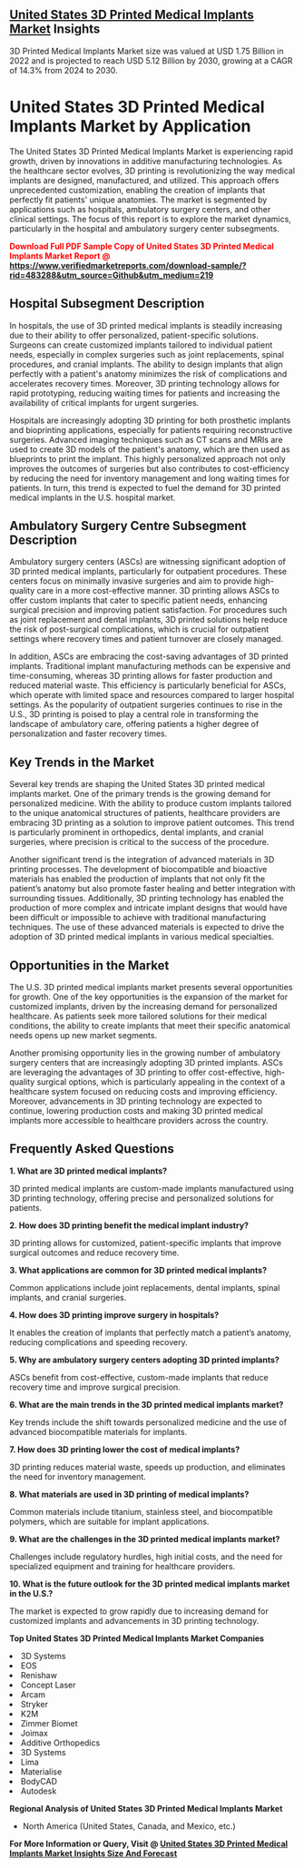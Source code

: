 <h2><a href="https://www.verifiedmarketreports.com/download-sample/?rid=483288&amp;utm_source=Github&amp;utm_medium=219" target="_blank">United States 3D Printed Medical Implants Market</a> Insights</h2><p>3D Printed Medical Implants Market size was valued at USD 1.75 Billion in 2022 and is projected to reach USD 5.12 Billion by 2030, growing at a CAGR of 14.3% from 2024 to 2030.</p><p><div> <h1>United States 3D Printed Medical Implants Market by Application</h1> <p>The United States 3D Printed Medical Implants Market is experiencing rapid growth, driven by innovations in additive manufacturing technologies. As the healthcare sector evolves, 3D printing is revolutionizing the way medical implants are designed, manufactured, and utilized. This approach offers unprecedented customization, enabling the creation of implants that perfectly fit patients' unique anatomies. The market is segmented by applications such as hospitals, ambulatory surgery centers, and other clinical settings. The focus of this report is to explore the market dynamics, particularly in the hospital and ambulatory surgery center subsegments.</p> <p><strong><p><span class=""><span style="color: #ff0000;"><strong>Download Full PDF Sample Copy of United States 3D Printed Medical Implants Market Report</strong> @ </span><a href="https://www.verifiedmarketreports.com/download-sample/?rid=483288&amp;utm_source=Github&amp;utm_medium=219" target="_blank">https://www.verifiedmarketreports.com/download-sample/?rid=483288&amp;utm_source=Github&amp;utm_medium=219</a></span></p></strong></p> <h2>Hospital Subsegment Description</h2> <p>In hospitals, the use of 3D printed medical implants is steadily increasing due to their ability to offer personalized, patient-specific solutions. Surgeons can create customized implants tailored to individual patient needs, especially in complex surgeries such as joint replacements, spinal procedures, and cranial implants. The ability to design implants that align perfectly with a patient's anatomy minimizes the risk of complications and accelerates recovery times. Moreover, 3D printing technology allows for rapid prototyping, reducing waiting times for patients and increasing the availability of critical implants for urgent surgeries.</p> <p>Hospitals are increasingly adopting 3D printing for both prosthetic implants and bioprinting applications, especially for patients requiring reconstructive surgeries. Advanced imaging techniques such as CT scans and MRIs are used to create 3D models of the patient's anatomy, which are then used as blueprints to print the implant. This highly personalized approach not only improves the outcomes of surgeries but also contributes to cost-efficiency by reducing the need for inventory management and long waiting times for patients. In turn, this trend is expected to fuel the demand for 3D printed medical implants in the U.S. hospital market.</p> <h2>Ambulatory Surgery Centre Subsegment Description</h2> <p>Ambulatory surgery centers (ASCs) are witnessing significant adoption of 3D printed medical implants, particularly for outpatient procedures. These centers focus on minimally invasive surgeries and aim to provide high-quality care in a more cost-effective manner. 3D printing allows ASCs to offer custom implants that cater to specific patient needs, enhancing surgical precision and improving patient satisfaction. For procedures such as joint replacement and dental implants, 3D printed solutions help reduce the risk of post-surgical complications, which is crucial for outpatient settings where recovery times and patient turnover are closely managed.</p> <p>In addition, ASCs are embracing the cost-saving advantages of 3D printed implants. Traditional implant manufacturing methods can be expensive and time-consuming, whereas 3D printing allows for faster production and reduced material waste. This efficiency is particularly beneficial for ASCs, which operate with limited space and resources compared to larger hospital settings. As the popularity of outpatient surgeries continues to rise in the U.S., 3D printing is poised to play a central role in transforming the landscape of ambulatory care, offering patients a higher degree of personalization and faster recovery times.</p> <h2>Key Trends in the Market</h2> <p>Several key trends are shaping the United States 3D printed medical implants market. One of the primary trends is the growing demand for personalized medicine. With the ability to produce custom implants tailored to the unique anatomical structures of patients, healthcare providers are embracing 3D printing as a solution to improve patient outcomes. This trend is particularly prominent in orthopedics, dental implants, and cranial surgeries, where precision is critical to the success of the procedure.</p> <p>Another significant trend is the integration of advanced materials in 3D printing processes. The development of biocompatible and bioactive materials has enabled the production of implants that not only fit the patient’s anatomy but also promote faster healing and better integration with surrounding tissues. Additionally, 3D printing technology has enabled the production of more complex and intricate implant designs that would have been difficult or impossible to achieve with traditional manufacturing techniques. The use of these advanced materials is expected to drive the adoption of 3D printed medical implants in various medical specialties.</p> <h2>Opportunities in the Market</h2> <p>The U.S. 3D printed medical implants market presents several opportunities for growth. One of the key opportunities is the expansion of the market for customized implants, driven by the increasing demand for personalized healthcare. As patients seek more tailored solutions for their medical conditions, the ability to create implants that meet their specific anatomical needs opens up new market segments.</p> <p>Another promising opportunity lies in the growing number of ambulatory surgery centers that are increasingly adopting 3D printed implants. ASCs are leveraging the advantages of 3D printing to offer cost-effective, high-quality surgical options, which is particularly appealing in the context of a healthcare system focused on reducing costs and improving efficiency. Moreover, advancements in 3D printing technology are expected to continue, lowering production costs and making 3D printed medical implants more accessible to healthcare providers across the country.</p> <h2>Frequently Asked Questions</h2> <p><strong>1. What are 3D printed medical implants?</strong></p> <p>3D printed medical implants are custom-made implants manufactured using 3D printing technology, offering precise and personalized solutions for patients.</p> <p><strong>2. How does 3D printing benefit the medical implant industry?</strong></p> <p>3D printing allows for customized, patient-specific implants that improve surgical outcomes and reduce recovery time.</p> <p><strong>3. What applications are common for 3D printed medical implants?</strong></p> <p>Common applications include joint replacements, dental implants, spinal implants, and cranial surgeries.</p> <p><strong>4. How does 3D printing improve surgery in hospitals?</strong></p> <p>It enables the creation of implants that perfectly match a patient’s anatomy, reducing complications and speeding recovery.</p> <p><strong>5. Why are ambulatory surgery centers adopting 3D printed implants?</strong></p> <p>ASCs benefit from cost-effective, custom-made implants that reduce recovery time and improve surgical precision.</p> <p><strong>6. What are the main trends in the 3D printed medical implants market?</strong></p> <p>Key trends include the shift towards personalized medicine and the use of advanced biocompatible materials for implants.</p> <p><strong>7. How does 3D printing lower the cost of medical implants?</strong></p> <p>3D printing reduces material waste, speeds up production, and eliminates the need for inventory management.</p> <p><strong>8. What materials are used in 3D printing of medical implants?</strong></p> <p>Common materials include titanium, stainless steel, and biocompatible polymers, which are suitable for implant applications.</p> <p><strong>9. What are the challenges in the 3D printed medical implants market?</strong></p> <p>Challenges include regulatory hurdles, high initial costs, and the need for specialized equipment and training for healthcare providers.</p> <p><strong>10. What is the future outlook for the 3D printed medical implants market in the U.S.?</strong></p> <p>The market is expected to grow rapidly due to increasing demand for customized implants and advancements in 3D printing technology.</p> </div></p><p><strong>Top United States 3D Printed Medical Implants Market Companies</strong></p><div data-test-id=""><p><li>3D Systems</li><li> EOS</li><li> Renishaw</li><li> Concept Laser</li><li> Arcam</li><li> Stryker</li><li> K2M</li><li> Zimmer Biomet</li><li> Joimax</li><li> Additive Orthopedics</li><li> 3D Systems</li><li> Lima</li><li> Materialise</li><li> BodyCAD</li><li> Autodesk</li></p><div><strong>Regional Analysis of&nbsp;United States 3D Printed Medical Implants Market</strong></div><ul><li dir="ltr"><p dir="ltr">North America&nbsp;(United States, Canada, and Mexico, etc.)</p></li></ul><p><strong>For More Information or Query, Visit @&nbsp;</strong><strong><a href="https://www.verifiedmarketreports.com/product/3d-printed-medical-implants-market-size-and-forecast/?utm_source=Github&amp;utm_medium=219" target="_blank">United States 3D Printed Medical Implants Market Insights Size And Forecast</a></strong></p></div>

